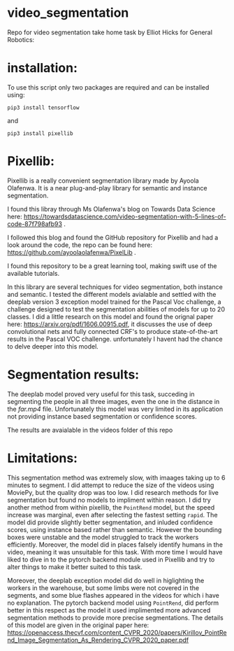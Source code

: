 # video_segmentation
 Repo for video segmentation take home task by Elliot Hicks for General Robotics:

# installation:

To use this script only two packages are required and can be installed using:

`pip3 install tensorflow`

and 

`pip3 install pixellib`

# Pixellib:
Pixellib is a really convenient segmentation library made by Ayoola Olafenwa. It is a near plug-and-play library for semantic and instance segmentation. 

I found this libray through Ms Olafenwa's blog on Towards Data Science here:  https://towardsdatascience.com/video-segmentation-with-5-lines-of-code-87f798afb93 .

I followed this blog and found the GitHub repository for Pixellib and had a look around the code, the repo can be found here:  https://github.com/ayoolaolafenwa/PixelLib .


I found this repository to be a great learning tool, making swift use of the available tutorials. 

In this library are several techniques for video segmentation, both instance and semantic. I tested the different models avialable and settled with the deeplab version 3 exception model trained for the Pascal Voc challenge, a challenge designed to test the segmentation abilities of models for up to 20 classes. I did a little research on this model and found the orignal paper here:  https://arxiv.org/pdf/1606.00915.pdf, it discusses the use of deep convolutional nets and fully connected CRF's to produce state-of-the-art results in the Pascal VOC challenge. unfortunately I havent had the chance to delve deeper into this model.


# Segmentation results:

The deeplab model proved very useful for this task, succeding in segmenting the people in all three images, even the one in the distance in the *far.mp4* file. Unfortunately this model was very limited in its application not providing instance based segmentation or confidence scores.

The results are avaialable in the videos folder of this repo
</p>


# Limitations:

This segmentation method was extremely slow, with imaages taking up to 6 minutes to segment. I did attempt to reduce the size of the videos using MoviePy, but the quality drop was too low. I did research methods for live segmentation but found no models to impliment within reason. I did try another method from within pixellib, the `PointRend` model, but the speed increase was marginal, even after selecting the fastest setting `rapid`. The model did provide slightly better segmentation, and inluded confidence scores, using instance based rather than semantic. However the bounding boxes were unstable and the model struggled to track the workers efficiently. Moreover, the model did in places falsely identify humans in the video, meaning it was unsuitable for this task. With more time I would have liked to dive in to the pytorch backend module used in Pixellib and try to alter things to make it better suited to this task.

Moreover, the deeplab exception model did do well in higlighting the workers in the warehouse, but some limbs were not covered in the segments, and some blue flashes appeared in the videos for which i have no explanation.  The pytorch backend model using `PointRend`, did perform better in this respect as the model it used implimented more advanced segmentation methods to provide more precise segmentations. The details of this model are given in the original paper here: https://openaccess.thecvf.com/content_CVPR_2020/papers/Kirillov_PointRend_Image_Segmentation_As_Rendering_CVPR_2020_paper.pdf
